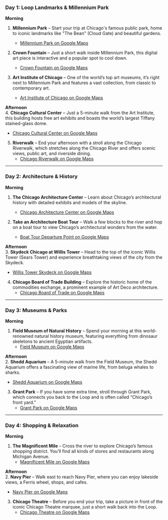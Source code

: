 ### **Day 1: Loop Landmarks & Millennium Park**

**Morning**

1. **Millennium Park** – Start your trip at Chicago's famous public park, home to iconic landmarks like "The Bean" (Cloud Gate) and beautiful gardens.

   - [Millennium Park on Google Maps](https://goo.gl/maps/Nev7KWVzHMfDcfCs7)

2. **Crown Fountain** – Just a short walk inside Millennium Park, this digital art piece is interactive and a popular spot to cool down.

   - [Crown Fountain on Google Maps](https://goo.gl/maps/LN1YsTgAxgsE6wbq8)

3. **Art Institute of Chicago** – One of the world’s top art museums, it’s right next to Millennium Park and features a vast collection, from classic to contemporary art.
   - [Art Institute of Chicago on Google Maps](https://goo.gl/maps/z3CKXhPzKnCo2nzz5)

**Afternoon**  
4. **Chicago Cultural Center** – Just a 5-minute walk from the Art Institute, this building hosts free art exhibits and boasts the world’s largest Tiffany stained-glass dome.

- [Chicago Cultural Center on Google Maps](https://goo.gl/maps/z9MKCHre9UG7HRqz6)

5. **Riverwalk** – End your afternoon with a stroll along the Chicago Riverwalk, which stretches along the Chicago River and offers scenic views, public art, and riverside dining.
   - [Chicago Riverwalk on Google Maps](https://goo.gl/maps/7MC26jhLpDTv9SxS9)

---

### **Day 2: Architecture & History**

**Morning**

1. **The Chicago Architecture Center** – Learn about Chicago’s architectural history with detailed exhibits and models of the skyline.

   - [Chicago Architecture Center on Google Maps](https://goo.gl/maps/Mqi6m8afafGWPtDN9)

2. **Take an Architecture Boat Tour** – Walk a few blocks to the river and hop on a boat tour to view Chicago’s architectural wonders from the water.
   - [Boat Tour Departure Point on Google Maps](https://goo.gl/maps/gEr3SwdSNc6qqf3w6)

**Afternoon**  
3. **Skydeck Chicago at Willis Tower** – Head to the top of the iconic Willis Tower (Sears Tower) and experience breathtaking views of the city from the Skydeck.

- [Willis Tower Skydeck on Google Maps](https://goo.gl/maps/MAm1Qd1KjytCV48m8)

4. **Chicago Board of Trade Building** – Explore the historic home of the commodities exchange, a prominent example of Art Deco architecture.
   - [Chicago Board of Trade on Google Maps](https://goo.gl/maps/ZTP7VE57LX9oZ6TKA)

---

### **Day 3: Museums & Parks**

**Morning**

1. **Field Museum of Natural History** – Spend your morning at this world-renowned natural history museum, featuring everything from dinosaur skeletons to ancient Egyptian artifacts.
   - [Field Museum on Google Maps](https://goo.gl/maps/avMmX52pjB52)

**Afternoon**  
2. **Shedd Aquarium** – A 5-minute walk from the Field Museum, the Shedd Aquarium offers a fascinating view of marine life, from beluga whales to sharks.

- [Shedd Aquarium on Google Maps](https://goo.gl/maps/gCHbWNXuYgL2)

3. **Grant Park** – If you have some extra time, stroll through Grant Park, which connects you back to the Loop and is often called “Chicago’s front yard.”
   - [Grant Park on Google Maps](https://goo.gl/maps/smF4zoqJPhg5Tteb9)

---

### **Day 4: Shopping & Relaxation**

**Morning**

1. **The Magnificent Mile** – Cross the river to explore Chicago’s famous shopping district. You’ll find all kinds of stores and restaurants along Michigan Avenue.
   - [Magnificent Mile on Google Maps](https://goo.gl/maps/RuZR5UzZNtK1ZyNe8)

**Afternoon**  
2. **Navy Pier** – Walk east to reach Navy Pier, where you can enjoy lakeside views, a Ferris wheel, shops, and cafes.

- [Navy Pier on Google Maps](https://goo.gl/maps/vD2tZ4gi3E42)

3. **Chicago Theatre** – Before you end your trip, take a picture in front of the iconic Chicago Theatre marquee, just a short walk back into the Loop.
   - [Chicago Theatre on Google Maps](https://goo.gl/maps/ZUqi5B7kGpB2)
